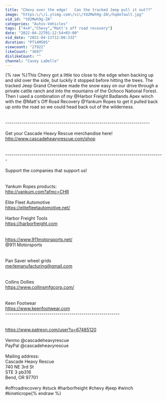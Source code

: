```yaml
---
title: "Chevy over the edge!   Can the tracked Jeep pull it out??"
image: "https:\/\/i.ytimg.com\/vi\/tO2Mwh9g-ZA\/hqdefault.jpg"
vid_id: "tO2Mwh9g-ZA"
categories: "Autos-Vehicles"
tags: ["4x4","Chevy","Matt's off road recovery"]
date: "2022-04-22T01:12:54+03:00"
vid_date: "2022-04-21T12:00:33Z"
duration: "PT14M50S"
viewcount: "27922"
likeCount: "3697"
dislikeCount: ""
channel: "Casey LaDelle"
---
```

{% raw %}This Chevy got a little too close to the edge when backing up and slid over the side, but luckily it stopped before hitting the trees.  The tracked Jeep Grand Cherokee made the snow easy on our drive through a private cattle ranch and into the mountains of the Ochoco National Forest.   Then I used a combination of my @Harbor Freight Badlands Apex winch with the @Matt's Off Road Recovery @Yankum Ropes to get it pulled back up onto the road so we could head back out of the wilderness.<br /><br /><br />------------------------------------------------------------------------<br /><br />Get your Cascade Heavy Rescue merchandise here!<br /><a rel="nofollow" target="blank" href="http://www.cascadeheavyrescue.com/shop">http://www.cascadeheavyrescue.com/shop</a><br /><br /><br />-------------------------------------------------------------------------------<br /><br />Support the companies that support us!<br /><br /><br />Yankum Ropes products:<br /><a rel="nofollow" target="blank" href="http://yankum.com?afmc=CHR">http://yankum.com?afmc=CHR</a><br /><br />Elite Fleet Automotive<br /><a rel="nofollow" target="blank" href="https://elitefleetautomotive.net/">https://elitefleetautomotive.net/</a><br /><br />Harbor Freight Tools<br /><a rel="nofollow" target="blank" href="https://harborfreight.com">https://harborfreight.com</a><br /><br /><br /><a rel="nofollow" target="blank" href="https://www.911motorsports.net/">https://www.911motorsports.net/</a><br />@911 Motorsports<br /><br /><br />Pan Saver wheel grids<br />merlemanufacturing@gmail.com<br /><br /><br />Collins Dollies<br /><a rel="nofollow" target="blank" href="https://www.collinsmfgcorp.com/">https://www.collinsmfgcorp.com/</a><br /><br /><br />Keen Footwear<br /><a rel="nofollow" target="blank" href="https://www.keenfootwear.com">https://www.keenfootwear.com</a><br />---------------------------------------------------------<br /><br /><br /><a rel="nofollow" target="blank" href="https://www.patreon.com/user?u=67485120">https://www.patreon.com/user?u=67485120</a><br /><br />Venmo @cascadeheavyrescue<br />PayPal @cascadeheavyrescue<br /><br />Mailing address:<br />Cascade Heavy Rescue<br />740 NE 3rd St<br />STE 3  pb316<br />Bend, OR 97701<br /><br />#offroadrecovery #stuck #harborfreight #chevy #jeep #winch #kineticrope{% endraw %}
